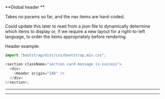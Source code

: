 **Global header **

Takes no params so far, and the nav items are hard-coded.

Could update this later to read from a json file to dynamically determine which items to display or, if we require a new layout for a right-to-left language, to order the items appropriately before rendering.

Header example:

```js
import "bootstrap/dist/css/bootstrap.min.css";

<section className="section card message is-success">
  <div>
    <Header origin="IAD" />
  </div>
</section>;
```

---

---
